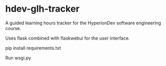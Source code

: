 # hdev-glh-tracker
A guided learning hours tracker for the HyperionDev software engineering course.

Uses flask combined with flaskwebui for the user interface.

pip install requirements.txt

Run wsgi.py
